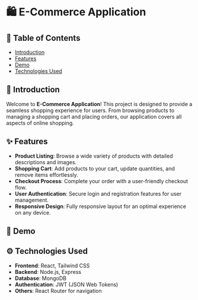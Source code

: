 # 🛍️ E-Commerce Application



## 📝 Table of Contents
- [Introduction](#introduction)
- [Features](#features)
- [Demo](#demo)
- [Technologies Used](#technologies-used)

## 📖 Introduction
Welcome to **E-Commerce Application**! This project is designed to provide a seamless shopping experience for users. From browsing products to managing a shopping cart and placing orders, our application covers all aspects of online shopping.

## ✨ Features
- **Product Listing**: Browse a wide variety of products with detailed descriptions and images.
- **Shopping Cart**: Add products to your cart, update quantities, and remove items effortlessly.
- **Checkout Process**: Complete your order with a user-friendly checkout flow.
- **User Authentication**: Secure login and registration features for user management.
- **Responsive Design**: Fully responsive layout for an optimal experience on any device.

## 🎥 Demo


## ⚙️ Technologies Used
- **Frontend**: React, Tailwind CSS
- **Backend**: Node.js, Express
- **Database**: MongoDB
- **Authentication**: JWT (JSON Web Tokens)
- **Others**: React Router for navigation

